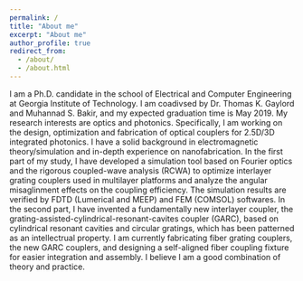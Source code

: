 ```yaml
---
permalink: /
title: "About me"
excerpt: "About me"
author_profile: true
redirect_from: 
  - /about/
  - /about.html
---
```


I am a Ph.D. candidate in the school of Electrical and Computer Engineering at Georgia Institute of Technology. I am coadivsed by Dr. Thomas K. Gaylord and Muhannad S. Bakir, and my expected graduation time is May 2019. My research interests are optics and photonics. Specifically, I am working on the design, optimization and fabrication of optical couplers for 2.5D/3D integrated photonics. I have a solid background in electromagnetic theory/simulation and in-depth experience on nanofabrication. In the first part of my study, I have developed a simulation tool based on Fourier optics and the rigorous coupled-wave analysis (RCWA) to optimize interlayer grating couplers used in multilayer platforms and analyze the angular misaglinment effects on the coupling efficiency. The simulation results are verified by FDTD (Lumerical and MEEP) and FEM (COMSOL) softwares. In the second part, I have invented a fundamentally new interlayer coupler, the grating-assisted-cylindrical-resonant-cavites coupler (GARC), based on cylindrical resonant cavities and circular gratings, which has been patterned as an intellectrual property. I am currently fabricating fiber grating couplers, the new GARC couplers, and designing a self-aligned fiber coupling fixture for easier integration and assembly. I believe I am a good combination of theory and practice. 
